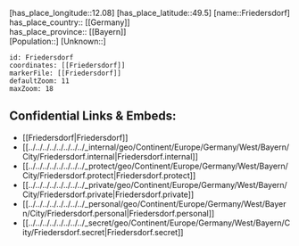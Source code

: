 ﻿---
location: [49.5,12.08] 
mapzoom: [7,12] 
mapmarker: city 
type: City
tags:
- geo/City


SpocWebEntityId: 30279
isDeleted: false
confidential: public

---
[has_place_longitude::12.08] 
[has_place_latitude::49.5] 
[name::Friedersdorf] 
has_place_country:: [[Germany]]  
has_place_province:: [[Bayern]]  
[Population::] 
[Unknown::] 


```leaflet
id: Friedersdorf
coordinates: [[Friedersdorf]] 
markerFile: [[Friedersdorf]] 
defaultZoom: 11 
maxZoom: 18
```


## Confidential Links & Embeds: 
- [[Friedersdorf|Friedersdorf]]  
- [[../../../../../../../../_internal/geo/Continent/Europe/Germany/West/Bayern/City/Friedersdorf.internal|Friedersdorf.internal]] 
- [[../../../../../../../../_protect/geo/Continent/Europe/Germany/West/Bayern/City/Friedersdorf.protect|Friedersdorf.protect]] 
- [[../../../../../../../../_private/geo/Continent/Europe/Germany/West/Bayern/City/Friedersdorf.private|Friedersdorf.private]] 
- [[../../../../../../../../_personal/geo/Continent/Europe/Germany/West/Bayern/City/Friedersdorf.personal|Friedersdorf.personal]] 
- [[../../../../../../../../_secret/geo/Continent/Europe/Germany/West/Bayern/City/Friedersdorf.secret|Friedersdorf.secret]] 
